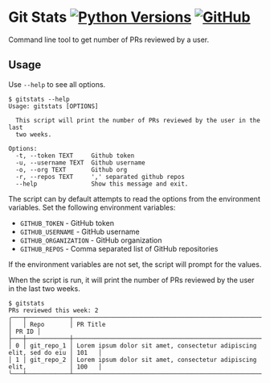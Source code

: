 # Git Stats [![Python Versions](https://img.shields.io/badge/python-3.8+-blue.svg)](https://www.python.org/downloads/) [![GitHub](https://img.shields.io/github/license/saiyalamarty/gitstats.svg)](https://github.com/saiyalamarty/gitstats/blob/develop/LICENSE)

Command line tool to get number of PRs reviewed by a user.

## Usage
Use `--help` to see all options.
```
$ gitstats --help
Usage: gitstats [OPTIONS]

  This script will print the number of PRs reviewed by the user in the last
  two weeks.

Options:
  -t, --token TEXT     Github token
  -u, --username TEXT  Github username
  -o, --org TEXT       Github org
  -r, --repos TEXT     ',' separated github repos
  --help               Show this message and exit.
```

The script can by default attempts to read the options from the environment variables. Set the following environment variables:

* `GITHUB_TOKEN` - GitHub token
* `GITHUB_USERNAME` - GitHub username
* `GITHUB_ORGANIZATION` - GitHub organization
* `GITHUB_REPOS` - Comma separated list of GitHub repositories

If the environment variables are not set, the script will prompt for the values.

When the script is run, it will print the number of PRs reviewed by the user in the last two weeks.

```
$ gitstats
PRs reviewed this week: 2
╭───┬────────────┬─────────────────────────────────────────────────────────────────────┬───────╮
│   │ Repo       │ PR Title                                                            │ PR ID │
├───┼────────────┼─────────────────────────────────────────────────────────────────────┼───────┤
│ 0 │ git_repo_1 │ Lorem ipsum dolor sit amet, consectetur adipiscing elit, sed do eiu │ 101   │
│ 1 │ git_repo_2 │ Lorem ipsum dolor sit amet, consectetur adipiscing elit,            │ 100   │
╰───┴────────────┴─────────────────────────────────────────────────────────────────────┴───────╯
```
